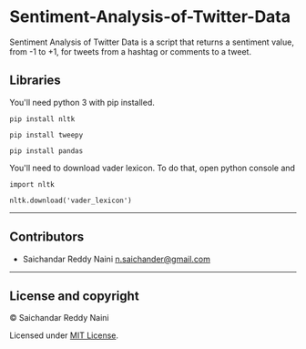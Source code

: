# Sentiment-Analysis-of-Twitter-Data
Sentiment Analysis of Twitter Data is a script that returns a sentiment value, from -1 to +1, for tweets from a hashtag or comments to a tweet.

## Libraries

You'll need python 3 with pip installed.

`pip install nltk`

`pip install tweepy`

`pip install pandas`

You'll need to download vader lexicon. To do that, open python console and

`import nltk`

`nltk.download('vader_lexicon')`

---

## Contributors

- Saichandar Reddy Naini <n.saichander@gmail.com>

---

## License and copyright

 © Saichandar Reddy Naini

 Licensed under [MIT License](LICENSE).
